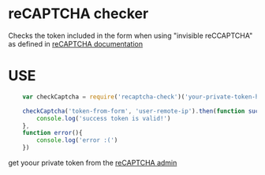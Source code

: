 reCAPTCHA checker
===

Checks the token included in the form when using "invisible reCCAPTCHA" as defined in [reCAPTCHA documentation](https://developers.google.com/recaptcha/)

USE
==

```javascript
    var checkCaptcha = require('recaptcha-check')('your-private-token-here')

    checkCaptcha('token-from-form', 'user-remote-ip').then(function success(){
        console.log('success token is valid!')
    }, 
    function error(){
        console.log('error :(')
    })
```

get yoour private token from the [reCAPTCHA admin](https://www.google.com/recaptcha/admin)
